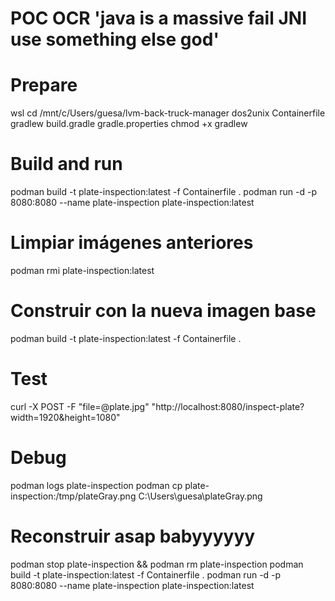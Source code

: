 # POC OCR 'java is a massive fail JNI use something else god'

# Prepare
wsl
cd /mnt/c/Users/guesa/lvm-back-truck-manager
dos2unix Containerfile gradlew build.gradle gradle.properties
chmod +x gradlew

# Build and run
podman build -t plate-inspection:latest -f Containerfile .
podman run -d -p 8080:8080 --name plate-inspection plate-inspection:latest

# Limpiar imágenes anteriores
podman rmi plate-inspection:latest

# Construir con la nueva imagen base
podman build -t plate-inspection:latest -f Containerfile .
# Test
curl -X POST -F "file=@plate.jpg" "http://localhost:8080/inspect-plate?width=1920&height=1080"

# Debug
podman logs plate-inspection
podman cp plate-inspection:/tmp/plateGray.png C:\Users\guesa\plateGray.png


# Reconstruir asap babyyyyyy
podman stop plate-inspection && podman rm plate-inspection
podman build -t plate-inspection:latest -f Containerfile .
podman run -d -p 8080:8080 --name plate-inspection plate-inspection:latest
